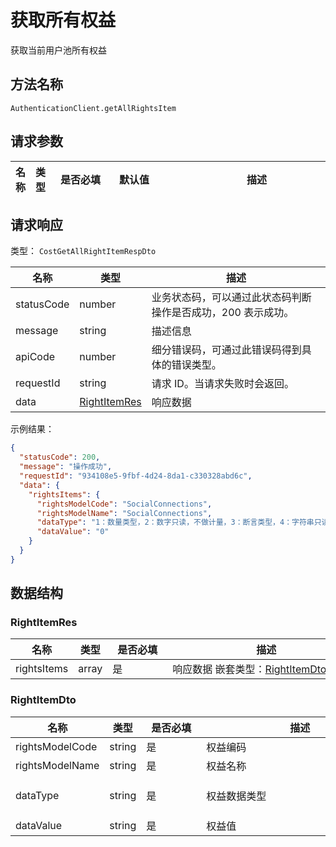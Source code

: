 # 获取所有权益

<!--
  警告⚠️：
  不要直接修改该文档，
  https://github.com/Authing/authing-docs-factory
  使用该项目进行生成
-->

<LastUpdated />

获取当前用户池所有权益

## 方法名称

`AuthenticationClient.getAllRightsItem`

## 请求参数

| 名称 | 类型 | <div style="width:80px">是否必填</div> | <div style="width:60px">默认值</div> | <div style="width:300px">描述</div> | <div style="width:200px">示例值</div> |
| ---- | ---- | ---- | ---- | ---- | ---- |



  
## 请求响应

类型： `CostGetAllRightItemRespDto`

| 名称 | 类型 | 描述 |
| ---- | ---- | ---- |
| statusCode | number | 业务状态码，可以通过此状态码判断操作是否成功，200 表示成功。 |
| message | string | 描述信息 |
| apiCode | number | 细分错误码，可通过此错误码得到具体的错误类型。 |
| requestId | string | 请求 ID。当请求失败时会返回。 |
| data | <a href="#RightItemRes">RightItemRes</a> | 响应数据 |



示例结果：

```json
{
  "statusCode": 200,
  "message": "操作成功",
  "requestId": "934108e5-9fbf-4d24-8da1-c330328abd6c",
  "data": {
    "rightsItems": {
      "rightsModelCode": "SocialConnections",
      "rightsModelName": "SocialConnections",
      "dataType": "1：数量类型，2：数字只读，不做计量，3：断言类型，4：字符串只读",
      "dataValue": "0"
    }
  }
}
```

## 数据结构


### <a id="RightItemRes"></a> RightItemRes

| 名称 | 类型 | <div style="width:80px">是否必填</div> | <div style="width:300px">描述</div> | <div style="width:200px">示例值</div> |
| ---- |  ---- | ---- | ---- | ---- |
| rightsItems | array | 是 | 响应数据 嵌套类型：<a href="#RightItemDto">RightItemDto</a>。  |  |


### <a id="RightItemDto"></a> RightItemDto

| 名称 | 类型 | <div style="width:80px">是否必填</div> | <div style="width:300px">描述</div> | <div style="width:200px">示例值</div> |
| ---- |  ---- | ---- | ---- | ---- |
| rightsModelCode | string | 是 | 权益编码   |  `SocialConnections` |
| rightsModelName | string | 是 | 权益名称   |  `SocialConnections` |
| dataType | string | 是 | 权益数据类型   |  `1：数量类型，2：数字只读，不做计量，3：断言类型，4：字符串只读` |
| dataValue | string | 是 | 权益值   |  `0` |


